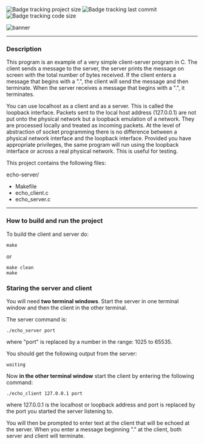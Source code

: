 ![Badge tracking project size](https://img.shields.io/github/repo-size/Preffet/C-simple-echo-server?color=%2317bb9d) ![Badge tracking last commit](https://img.shields.io/github/last-commit/Preffet/C-simple-echo-server?color=%2317bb53) ![Badge tracking code size](https://img.shields.io/github/languages/code-size/Preffet/C-simple-echo-server?color=%234CBB17)

![banner](https://user-images.githubusercontent.com/84241003/161335385-528ac047-0959-4657-9bb9-64a8800e6d53.png)

-----------------------------------------------------------------------------
### Description

This program is an example of a very simple client-server program in C. The client sends a message to the server, the server prints the message on screen with the total number of bytes received. If the client enters a message that begins with a ".", the client will send the message and then terminate. When the server receives a message that begins with a ".", it terminates.

You can use localhost as a client and as a server. This is called the loopback interface. Packets sent to the local host address (127.0.0.1) are not put onto the physical network but a loopback emulation of a network. They are processed locally and treated as incoming packets. At the level of abstraction of socket programming there is no difference between a physical network interface and the loopback interface. Provided you have appropriate privileges, the same program will run using the loopback interface or across a real physical network. This is useful for testing.

This project contains the following files:   
   
echo-server/
- Makefile
- echo_client.c
- echo_server.c

-----------------------------------------------------------------------------
### How to build and run the project

To build the client and server do:

```
make
```
or
```
make clean 
make
```
    
### Staring the server and client

You will need **two terminal windows**. Start the server in one terminal window and then the client in the other terminal.

The server command is:

```
./echo_server port
```
where "port" is replaced by a number in the range: 1025 to 65535.

You should get the following output from the server:
```
waiting
```
Now **in the other terminal window** start the client by entering the following command:
```
./echo_client 127.0.0.1 port
```
where 127.0.0.1 is the localhost or loopback address and port is replaced by the port you started the server listening to. 

You will then be prompted to enter text at the client that will be echoed at the server. When you enter a message beginning "." at the client, both server and client will terminate.
